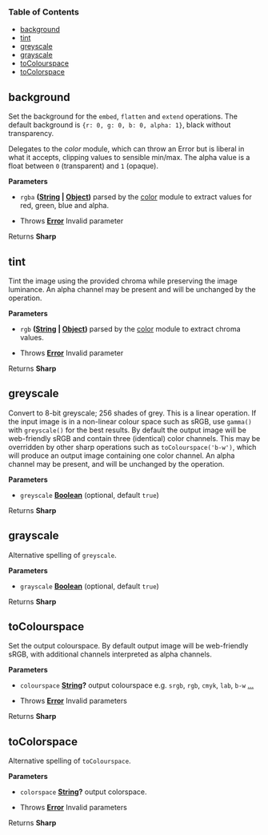 <!-- Generated by documentation.js. Update this documentation by updating the source code. -->

### Table of Contents

-   [background][1]
-   [tint][2]
-   [greyscale][3]
-   [grayscale][4]
-   [toColourspace][5]
-   [toColorspace][6]

## background

Set the background for the `embed`, `flatten` and `extend` operations.
The default background is `{r: 0, g: 0, b: 0, alpha: 1}`, black without transparency.

Delegates to the _color_ module, which can throw an Error
but is liberal in what it accepts, clipping values to sensible min/max.
The alpha value is a float between `0` (transparent) and `1` (opaque).

**Parameters**

-   `rgba` **([String][7] \| [Object][8])** parsed by the [color][9] module to extract values for red, green, blue and alpha.


-   Throws **[Error][10]** Invalid parameter

Returns **Sharp** 

## tint

Tint the image using the provided chroma while preserving the image luminance.
An alpha channel may be present and will be unchanged by the operation.

**Parameters**

-   `rgb` **([String][7] \| [Object][8])** parsed by the [color][9] module to extract chroma values.


-   Throws **[Error][10]** Invalid parameter

Returns **Sharp** 

## greyscale

Convert to 8-bit greyscale; 256 shades of grey.
This is a linear operation. If the input image is in a non-linear colour space such as sRGB, use `gamma()` with `greyscale()` for the best results.
By default the output image will be web-friendly sRGB and contain three (identical) color channels.
This may be overridden by other sharp operations such as `toColourspace('b-w')`,
which will produce an output image containing one color channel.
An alpha channel may be present, and will be unchanged by the operation.

**Parameters**

-   `greyscale` **[Boolean][11]**  (optional, default `true`)

Returns **Sharp** 

## grayscale

Alternative spelling of `greyscale`.

**Parameters**

-   `grayscale` **[Boolean][11]**  (optional, default `true`)

Returns **Sharp** 

## toColourspace

Set the output colourspace.
By default output image will be web-friendly sRGB, with additional channels interpreted as alpha channels.

**Parameters**

-   `colourspace` **[String][7]?** output colourspace e.g. `srgb`, `rgb`, `cmyk`, `lab`, `b-w` [...][12]


-   Throws **[Error][10]** Invalid parameters

Returns **Sharp** 

## toColorspace

Alternative spelling of `toColourspace`.

**Parameters**

-   `colorspace` **[String][7]?** output colorspace.


-   Throws **[Error][10]** Invalid parameters

Returns **Sharp** 

[1]: #background

[2]: #tint

[3]: #greyscale

[4]: #grayscale

[5]: #tocolourspace

[6]: #tocolorspace

[7]: https://developer.mozilla.org/docs/Web/JavaScript/Reference/Global_Objects/String

[8]: https://developer.mozilla.org/docs/Web/JavaScript/Reference/Global_Objects/Object

[9]: https://www.npmjs.org/package/color

[10]: https://developer.mozilla.org/docs/Web/JavaScript/Reference/Global_Objects/Error

[11]: https://developer.mozilla.org/docs/Web/JavaScript/Reference/Global_Objects/Boolean

[12]: https://github.com/jcupitt/libvips/blob/master/libvips/iofuncs/enumtypes.c#L568

